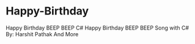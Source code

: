 # Happy-Birthday
Happy Birthday BEEP BEEP C#
Happy Birthday BEEP BEEP Song with C#
By: Harshit Pathak And More

